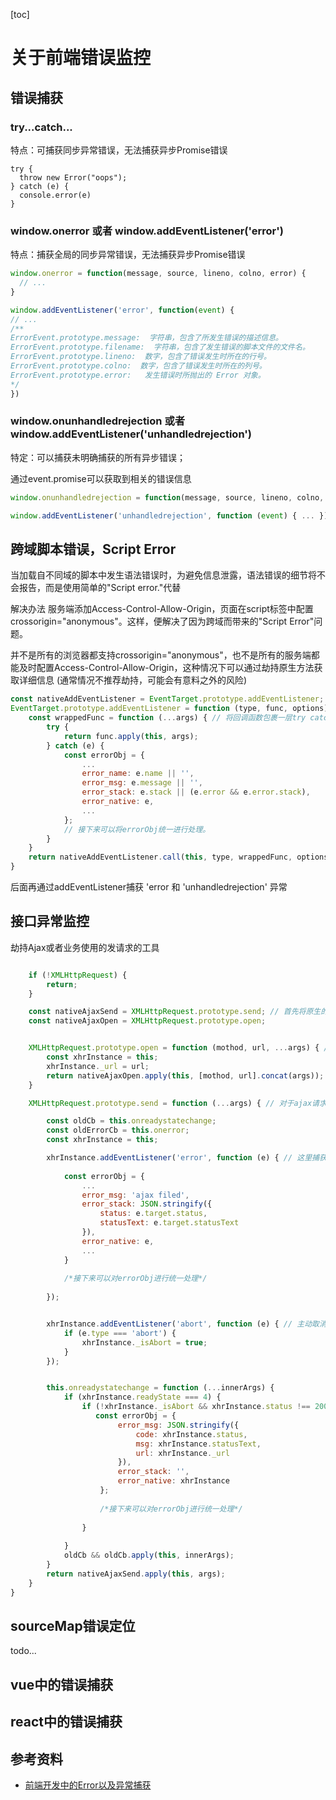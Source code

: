 [toc]

# 关于前端错误监控

## 错误捕获

### try...catch...

特点：可捕获同步异常错误，无法捕获异步Promise错误

```
try {
  throw new Error("oops");
} catch (e) {
  console.error(e)
}
```

### window.onerror 或者 window.addEventListener('error')

特点：捕获全局的同步异常错误，无法捕获异步Promise错误
```js
window.onerror = function(message, source, lineno, colno, error) { 
  // ...
}
```

```js
window.addEventListener('error', function(event) { 
// ... 
/**
ErrorEvent.prototype.message:  字符串，包含了所发生错误的描述信息。
ErrorEvent.prototype.filename:  字符串，包含了发生错误的脚本文件的文件名。
ErrorEvent.prototype.lineno:  数字，包含了错误发生时所在的行号。
ErrorEvent.prototype.colno:  数字，包含了错误发生时所在的列号。
ErrorEvent.prototype.error:   发生错误时所抛出的 Error 对象。
*/
})
```

### window.onunhandledrejection 或者 window.addEventListener('unhandledrejection')

特定：可以捕获未明确捕获的所有异步错误；

通过event.promise可以获取到相关的错误信息

```js
window.onunhandledrejection = function(message, source, lineno, colno, error) { }
```
```js
window.addEventListener('unhandledrejection', function (event) { ... });
```

## 跨域脚本错误，Script Error

当加载自不同域的脚本中发生语法错误时，为避免信息泄露，语法错误的细节将不会报告，而是使用简单的"Script error."代替

解决办法
服务端添加Access-Control-Allow-Origin，页面在script标签中配置 crossorigin="anonymous"。这样，便解决了因为跨域而带来的"Script Error"问题。

并不是所有的浏览器都支持crossorigin="anonymous"，也不是所有的服务端都能及时配置Access-Control-Allow-Origin，这种情况下可以通过劫持原生方法获取详细信息 (通常情况不推荐劫持，可能会有意料之外的风险)
```js
const nativeAddEventListener = EventTarget.prototype.addEventListener; // 先将原生方法保存起来。
EventTarget.prototype.addEventListener = function (type, func, options) { // 重写原生方法。
    const wrappedFunc = function (...args) { // 将回调函数包裹一层try catch
        try { 
			return func.apply(this, args);
		} catch (e) {
			const errorObj = {
                ...
                error_name: e.name || '',
				error_msg: e.message || '',
				error_stack: e.stack || (e.error && e.error.stack),
				error_native: e,
                ...
			};
            // 接下来可以将errorObj统一进行处理。
        }
    }
    return nativeAddEventListener.call(this, type, wrappedFunc, options); // 调用原生的方法，保证addEventListener正确执行
}

```

后面再通过addEventListener捕获 'error 和 'unhandledrejection' 异常

## 接口异常监控

劫持Ajax或者业务使用的发请求的工具

```js

    if (!XMLHttpRequest) {
        return;
    }

    const nativeAjaxSend = XMLHttpRequest.prototype.send; // 首先将原生的方法保存。
    const nativeAjaxOpen = XMLHttpRequest.prototype.open;


    XMLHttpRequest.prototype.open = function (mothod, url, ...args) { // 劫持open方法，是为了拿到请求的url
        const xhrInstance = this; 
        xhrInstance._url = url;
        return nativeAjaxOpen.apply(this, [mothod, url].concat(args));
    }

    XMLHttpRequest.prototype.send = function (...args) { // 对于ajax请求的监控，主要是在send方法里处理。

        const oldCb = this.onreadystatechange;
        const oldErrorCb = this.onerror;
        const xhrInstance = this;

        xhrInstance.addEventListener('error', function (e) { // 这里捕获到的error是一个ProgressEvent。e.target 的值为 XMLHttpRequest的实例。当网络错误(ajax并没有发出去)或者发生跨域的时候，会触发XMLHttpRequest的error, 此时，e.target.status 的值为:0，e.target.statusText 的值为:''
          
            const errorObj = {
                ...
                error_msg: 'ajax filed',
                error_stack: JSON.stringify({
                    status: e.target.status,
                    statusText: e.target.statusText
                }),
                error_native: e,
                ...
            }
          
            /*接下来可以对errorObj进行统一处理*/
          
        });


        xhrInstance.addEventListener('abort', function (e) { // 主动取消ajax的情况需要标注，否则可能会产生误报
            if (e.type === 'abort') { 
                xhrInstance._isAbort = true;
            }
        });


        this.onreadystatechange = function (...innerArgs) {
            if (xhrInstance.readyState === 4) {
                if (!xhrInstance._isAbort && xhrInstance.status !== 200) { // 请求不成功时，拿到错误信息
                   const errorObj = {
                        error_msg: JSON.stringify({
                            code: xhrInstance.status,
                            msg: xhrInstance.statusText,
                            url: xhrInstance._url
                        }),
                        error_stack: '',
                        error_native: xhrInstance
                    };
                    
                    /*接下来可以对errorObj进行统一处理*/
                    
                }
                
            }
            oldCb && oldCb.apply(this, innerArgs);
        }
        return nativeAjaxSend.apply(this, args);
    }
}

```
## sourceMap错误定位
todo...

## vue中的错误捕获

## react中的错误捕获



## 参考资料
* [前端开发中的Error以及异常捕获](https://juejin.im/post/5c2d60616fb9a049dc025c39)